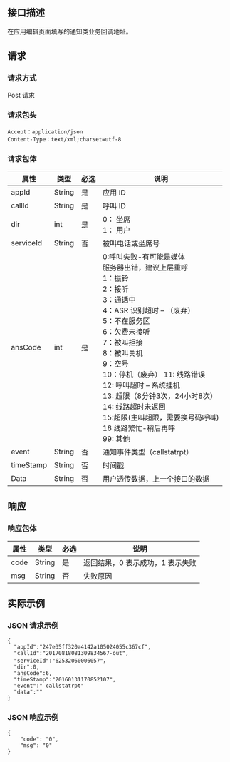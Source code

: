 ## 接口描述
在应用编辑页面填写的通知类业务回调地址。

## 请求
### 请求方式
Post 请求

### 请求包头
```
Accept：application/json
Content-Type：text/xml;charset=utf-8
```

### 请求包体
| 属性        | 类型     | 必选   | 说明                                       |
| --------- | ------ | ---- | ---------------------------------------- |
| appId     | String | 是   | 应用 ID                                    |
| callId    | String | 是   | 呼叫 ID                                    |
| dir       | int    | 是   | 0： 坐席<br>1： 用户                           |
| serviceId |  String | 否  |  被叫电话或坐席号                               |
| ansCode   | int    | 是   | 0:呼叫失败-有可能是媒体<br>服务器出错，建议上层重呼<br>1：振铃<br>2：接听<br>3：通话中<br>4：ASR 识别超时 – （废弃）<br>5：不在服务区<br>6：欠费未接听<br>7：被叫拒接<br>8：被叫关机<br>9：空号<br>10：停机（废弃） 11: 线路错误<br>12: 呼叫超时 – 系统挂机<br>13: 超限（8分钟3次，24小时8次）<br>14: 线路超时未返回<br>15:超限(主叫超限，需要换号码呼叫)<br>16:线路繁忙-稍后再呼<br>99: 其他                               |
| event     | String | 否   | 通知事件类型（callstatrpt）                                   |
| timeStamp | String | 否   | 时间戳                                      |
| Data      | String | 否   | 用户透传数据，上一个接口的数据                          |

## 响应
### 响应包体
| 属性   | 类型     | 必选   | 说明                 |
| ---- | ------ | ---- | ------------------ |
| code | String | 是   | 返回结果，0 表示成功，1 表示失败 |
| msg  | String | 否   | 失败原因               |

## 实际示例
### JSON 请求示例
```
{
  "appId":"247e35ff320a4142a105024055c367cf",
  "callId":"20170818081309834567-out",
  "serviceId":"62532060006057"，
  "dir":0,
  "ansCode":6,
  "timeStamp":"20160131170852107",
  "event":" callstatrpt"
  "data":""
}
```

### JSON 响应示例

```
{
    "code": "0",
    "msg": "0"
}
```
